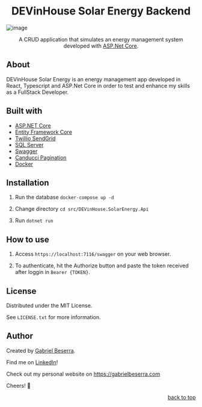 <div align="center">
    <h1>DEVinHouse Solar Energy Backend</h1>
</div>

![image](https://user-images.githubusercontent.com/47508755/186333271-cf565c30-ecf8-4d23-be48-ea3669037b3f.png)

<div align="center">
    <p>A CRUD application that simulates an energy management system developed with <a href="https://docs.microsoft.com/pt-br/aspnet/core/?view=aspnetcore-6.0">ASP.Net Core</a>.</p>
</div>

## About

DEVinHouse Solar Energy is an energy management app developed in React, Typescript and ASP.Net Core in order to test and enhance my skills as a FullStack Developer.

## Built with

- [ASP.NET Core](https://docs.microsoft.com/pt-br/aspnet/core/?view=aspnetcore-6.0)
- [Entity Framework Core](https://docs.microsoft.com/pt-br/ef/core/)
- [Twillio SendGrid](https://sendgrid.com/)
- [SQL Server](https://www.microsoft.com/pt-br/sql-server/sql-server-downloads)
- [Swagger](https://swagger.io/)
- [Canducci Pagination](https://github.com/fulviocanducci/Canducci.Paginated)
- [Docker](https://www.docker.com/)

## Installation

1. Run the database `docker-compose up -d`

2. Change directory `cd src/DEVinHouse.SolarEnergy.Api`

3. Run `dotnet run`

## How to use

1. Access `https://localhost:7116/swagger` on your web browser.

2. To authenticate, hit the Authorize button and paste the token received after loggin in `Bearer {TOKEN}`.

## License

Distributed under the MIT License.<br>

See `LICENSE.txt` for more information.

## Author

Created by [Gabriel Beserra](https://github.com/gbeserra95).

Find me on [LinkedIn](https://www.linkedin.com/in/-gabrielbeserra/)!

Check out my personal website on https://gabrielbeserra.com

Cheers! 🍻

<div align="right">
    <a href="#">back to top</a>
</div>
